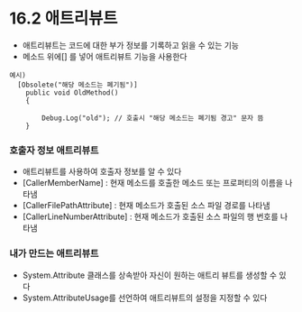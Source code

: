 # 16.2 애트리뷰트
* 애트리뷰트는 코드에 대한 부가 정보를 기록하고 읽을 수 있는 기능
* 메소드 위에[] 를 넣어 애트리뷰트 기능을 사용한다
```
예시)
  [Obsolete("해당 메소드는 폐기됨")]
    public void OldMethod()
    {

        Debug.Log("old"); // 호출시 "해당 메소드는 폐기됨 경고" 문자 뜸
	}
```
### 호출자 정보 애트리뷰트
* 애트리뷰트를 사용하여 호출자 정보를 알 수 있다
* [CallerMemberName] : 현재 메소드를 호출한 메소드 또는 프로퍼티의 이름을 나타냄
* [CallerFilePathAttribute] : 현재 메소드가 호출된 소스 파일 경로를 나타냄
* [CallerLineNumberAttribute] : 현재 메소드가 호출된 소스 파일의 행 번호를 나타냄

### 내가 만드는 애트리뷰트 
* System.Attribute 클래스를 상속받아 자신이 원하는 애트리 뷰트를 생성할 수 있다
* System.AttributeUsage를 선언하여 애트리뷰트의 설정을 지정할 수 있다
